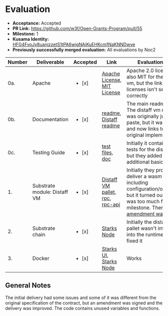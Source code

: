 # Evaluation

- **Acceptance:** Accepted
- **PR Link:** https://github.com/w3f/Open-Grants-Program/pull/55
- **Milestone:** 1
- **Kusama Identity:** [HFG4FvoJv8uanizzetS1tPA6wigNAiKuEHKcm1NaKNNDwve](https://polkascan.io/pre/kusama/account/HFG4FvoJv8uanizzetS1tPA6wigNAiKuEHKcm1NaKNNDwve)
- **Previously successfully merged evaluation:** All evaluations by Noc2

| Number | Deliverable                  | Accepted               | Link                                                                                                                                                                                                                                                                       | Evaluation Notes                                                                                                                                                                                                                                   |
| ------ | ---------------------------- | ---------------------- | -------------------------------------------------------------------------------------------------------------------------------------------------------------------------------------------------------------------------------------------------------------------------- | -------------------------------------------------------------------------------------------------------------------------------------------------------------------------------------------------------------------------------------------------- |
| 0a.    | Apache                       | <ul><li>[x] </li></ul> | [Apache License](https://github.com/gbctech/starks-node/blob/master/LICENSE-APACHE2), [MIT License](https://github.com/gbctech/starks-node/blob/master/frame/distaff-vm/LICENSE)                                                                                           | Apache 2.0 license, but also MIT for the distaff-vm, but the link to the licenses isn't set up correctly                                                                                                                                           |
| 0b.    | Documentation                | <ul><li>[x] </li></ul> | [readme](https://github.com/gbctech/starks-node/blob/master/README.md), [Distaff readme](https://github.com/gbctech/starks-node/tree/master/primitives/stark)                                                                                                              | The main readme is good. The distaff vm readme was originally just copy paste, but it was updated and now links to the original implementation.                                                                                                    |
| 0c.    | Testing Guide                | <ul><li>[x] </li></ul> | [test files](https://github.com/gbctech/starks-node/blob/master/frame/distaff-vm/src/tests.rs), [doc](https://github.com/gbctech/starks-node/blob/master/README.md)                                                                                                        | Initially it contained only tests for the distaff VM, but they added a few additional basic tests                                                                                                                                                  |
| 1.     | Substrate module: Distaff VM | <ul><li>[x] </li></ul> | [Distaff VM pallet](https://github.com/gbctech/starks-node/tree/master/frame/distaff-vm), [rpc](https://github.com/gbctech/starks-node/tree/master/client/rpc/src/distaff_vm), [rpc-api](https://github.com/gbctech/starks-node/tree/master/client/rpc-api/src/distaff_vm) | Initially they promised to deliver a wasm pallet including configuration/optimization, but it turned out that this was too much for the first milestone. Therefore an [amendment was signed](https://github.com/w3f/Open-Grants-Program/pull/137/) |
| 2.     | Substrate chain              | <ul><li>[x] </li></ul> | [Starks Node](https://github.com/gbctech/starks-node)                                                                                                                                                                                                                      | Initially the distaff vm pallet wasn't implemented into the runtime, but they fixed it                                                                                                                                                             |
| 3.     | Docker                       | <ul><li>[x] </li></ul> | [Starks UI](https://hub.docker.com/repository/docker/starksnetwork/starks-ui), [Starks Node](https://hub.docker.com/repository/docker/starksnetwork/starks-node)                                                                                                           | Works                                                                                                                                                                                                                                              |

## General Notes

The initial delivery had some issues and some of it was different from the original specification of the contract, but an amendment was signed and the delivery was improved. The code contains unused variables and functions.
